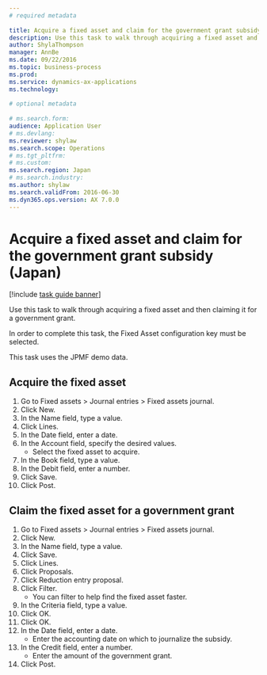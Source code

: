 ```yaml
--- 
# required metadata 
 
title: Acquire a fixed asset and claim for the government grant subsidy (Japan)
description: Use this task to walk through acquiring a fixed asset and then claiming it for a government grant. 
author: ShylaThompson
manager: AnnBe 
ms.date: 09/22/2016
ms.topic: business-process 
ms.prod:  
ms.service: dynamics-ax-applications 
ms.technology:  
 
# optional metadata 
 
# ms.search.form:   
audience: Application User 
# ms.devlang:  
ms.reviewer: shylaw
ms.search.scope: Operations 
# ms.tgt_pltfrm:  
# ms.custom:  
ms.search.region: Japan
# ms.search.industry: 
ms.author: shylaw
ms.search.validFrom: 2016-06-30 
ms.dyn365.ops.version: AX 7.0.0 
---
```

# Acquire a fixed asset and claim for the government grant subsidy (Japan)

[!include [task guide banner](../../includes/task-guide-banner.md)]

Use this task to walk through acquiring a fixed asset and then claiming it for a government grant.



In order to complete this task, the Fixed Asset configuration key must be selected.



This task uses the JPMF demo data.


## Acquire the fixed asset
1. Go to Fixed assets > Journal entries > Fixed assets journal.
2. Click New.
3. In the Name field, type a value.
4. Click Lines.
5. In the Date field, enter a date.
6. In the Account field, specify the desired values.
    * Select the fixed asset to acquire.  
7. In the Book field, type a value.
8. In the Debit field, enter a number.
9. Click Save.
10. Click Post.

## Claim the fixed asset for a government grant
1. Go to Fixed assets > Journal entries > Fixed assets journal.
2. Click New.
3. In the Name field, type a value.
4. Click Save.
5. Click Lines.
6. Click Proposals.
7. Click Reduction entry proposal.
8. Click Filter.
    * You can filter to help find the fixed asset faster.  
9. In the Criteria field, type a value.
10. Click OK.
11. Click OK.
12. In the Date field, enter a date.
    * Enter the accounting date on which to journalize the subsidy.  
13. In the Credit field, enter a number.
    * Enter the amount of the government grant.  
14. Click Post.


